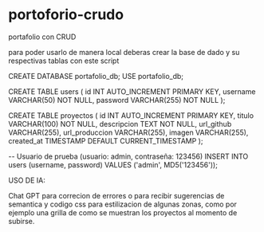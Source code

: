 # portoforio-crudo
portafolio con CRUD

para poder usarlo de manera local deberas crear la base de dado y su respectivas tablas con este script

CREATE DATABASE portafolio_db;
USE portafolio_db;

CREATE TABLE users (
  id INT AUTO_INCREMENT PRIMARY KEY,
  username VARCHAR(50) NOT NULL,
  password VARCHAR(255) NOT NULL
);

CREATE TABLE proyectos (
  id INT AUTO_INCREMENT PRIMARY KEY,
  titulo VARCHAR(100) NOT NULL,
  descripcion TEXT NOT NULL,
  url_github VARCHAR(255),
  url_produccion VARCHAR(255),
  imagen VARCHAR(255),
  created_at TIMESTAMP DEFAULT CURRENT_TIMESTAMP
);

-- Usuario de prueba (usuario: admin, contraseña: 123456)
INSERT INTO users (username, password) VALUES ('admin', MD5('123456'));


USO DE IA:

Chat GPT para correcion de errores o para recibir sugerencias de semantica y codigo css para estilizacion de algunas zonas, como por ejemplo una grilla de como se muestran los proyectos al momento de subirse.
